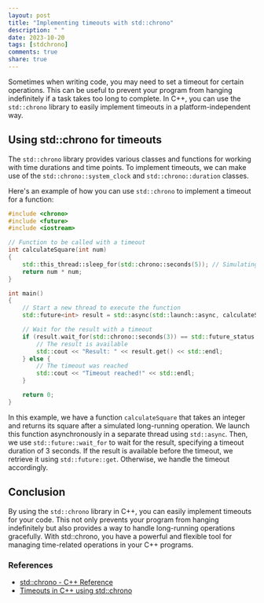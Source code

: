 ```yaml
---
layout: post
title: "Implementing timeouts with std::chrono"
description: " "
date: 2023-10-20
tags: [stdchrono]
comments: true
share: true
---
```


Sometimes when writing code, you may need to set a timeout for certain operations. This can be useful to prevent your program from hanging indefinitely if a task takes too long to complete. In C++, you can use the `std::chrono` library to easily implement timeouts in a platform-independent way.

## Using std::chrono for timeouts

The `std::chrono` library provides various classes and functions for working with time durations and time points. To implement timeouts, we can make use of the `std::chrono::system_clock` and `std::chrono::duration` classes.

Here's an example of how you can use `std::chrono` to implement a timeout for a function:

```cpp
#include <chrono>
#include <future>
#include <iostream>

// Function to be called with a timeout
int calculateSquare(int num)
{
    std::this_thread::sleep_for(std::chrono::seconds(5)); // Simulating a long-running operation
    return num * num;
}

int main()
{
    // Start a new thread to execute the function
    std::future<int> result = std::async(std::launch::async, calculateSquare, 5);

    // Wait for the result with a timeout
    if (result.wait_for(std::chrono::seconds(3)) == std::future_status::ready) {
        // The result is available
        std::cout << "Result: " << result.get() << std::endl;
    } else {
        // The timeout was reached
        std::cout << "Timeout reached!" << std::endl;
    }

    return 0;
}
```

In this example, we have a function `calculateSquare` that takes an integer and returns its square after a simulated long-running operation. We launch this function asynchronously in a separate thread using `std::async`. Then, we use `std::future::wait_for` to wait for the result, specifying a timeout duration of 3 seconds. If the result is available before the timeout, we retrieve it using `std::future::get`. Otherwise, we handle the timeout accordingly.

## Conclusion

By using the `std::chrono` library in C++, you can easily implement timeouts for your code. This not only prevents your program from hanging indefinitely but also provides a way to handle long-running operations gracefully. With std::chrono, you have a powerful and flexible tool for managing time-related operations in your C++ programs.

<!-- Important: #C++ #stdchrono -->

### References
- [std::chrono - C++ Reference](https://en.cppreference.com/w/cpp/chrono)
- [Timeouts in C++ using std::chrono](https://www.fluentcpp.com/2018/12/28/timing-out-operations-with-stdchrono/)